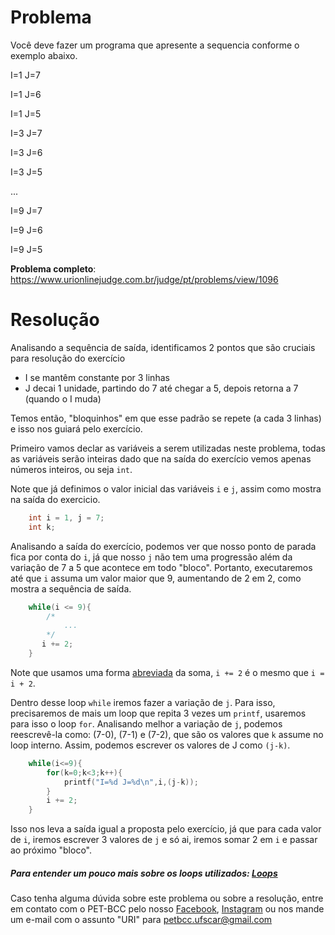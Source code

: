 # Problema

Você deve fazer um programa que apresente a sequencia conforme o exemplo abaixo.

I=1 J=7

I=1 J=6

I=1 J=5

I=3 J=7

I=3 J=6

I=3 J=5

...

I=9 J=7

I=9 J=6

I=9 J=5


**Problema completo**: https://www.urionlinejudge.com.br/judge/pt/problems/view/1096

# Resolução

Analisando a sequência de saída, identificamos 2 pontos que são cruciais para resolução do exercício

* I se mantêm constante por 3 linhas 
* J decai 1 unidade, partindo do 7 até chegar a 5, depois retorna a 7 (quando o I muda)

Temos então, "bloquinhos" em que esse padrão se repete (a cada 3 linhas) e isso nos guiará pelo exercício.  

Primeiro vamos declar as variáveis a serem utilizadas neste problema, todas as variáveis serão inteiras dado que na saída do exercício vemos apenas números inteiros, ou seja `int`. 

Note que já definimos o valor inicial das variáveis `i` e `j`, assim como mostra na saída do exercicio.

```c
    int i = 1, j = 7;
    int k;
``` 

Analisando a saída do exercício, podemos ver que nosso ponto de parada fica por conta do `i`, já que nosso `j` não tem uma progressão além da variação de 7 a 5 que acontece em todo "bloco". Portanto, executaremos até que `i` assuma um valor maior que 9, aumentando de 2 em 2, como mostra a sequência de saída.

```c
    while(i <= 9){
        /*
            ...
        */
       i += 2;
    }
```

Note que usamos uma forma [abreviada](https://pt.wikibooks.org/wiki/Programar_em_C/Opera%C3%A7%C3%B5es_matem%C3%A1ticas_(B%C3%A1sico)) da soma, `i += 2` é o mesmo que `i = i + 2`.

Dentro desse loop `while` iremos fazer a variação de `j`. Para isso, precisaremos de mais um loop que repita 3 vezes um `printf`, usaremos para isso o loop `for`.
Analisando melhor a variação de `j`, podemos reescrevê-la como: (7-0), (7-1) e (7-2), que são os valores que `k` assume no loop interno. Assim, podemos escrever os valores de J como `(j-k)`.  

```c
    while(i<=9){
        for(k=0;k<3;k++){
            printf("I=%d J=%d\n",i,(j-k));
        }
        i += 2;
    }

```

Isso nos leva a saída igual a proposta pelo exercício, já que para cada valor de `i`, iremos escrever 3 valores de `j` e só ai, iremos somar 2 em `i` e passar ao próximo "bloco".



##### Para entender um pouco mais sobre os loops utilizados: [Loops](https://blog.masterdaweb.com/programacao-1/linguagem-c/loop-for-while-e-do-while-em-linguagem-c/)

Caso tenha alguma dúvida sobre este problema ou sobre a resolução, entre em contato com o PET-BCC pelo nosso
[Facebook](https://www.facebook.com/petbcc/),
[Instagram](https://www.instagram.com/petbcc.ufscar/)
ou nos mande um e-mail com o assunto "URI" para  petbcc.ufscar@gmail.com